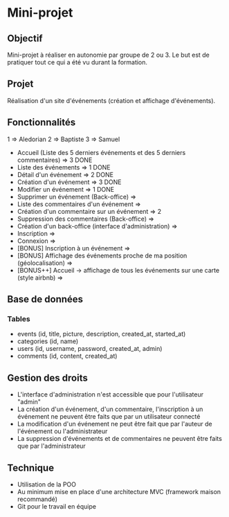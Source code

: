 # Mini-projet

## Objectif

Mini-projet à réaliser en autonomie par groupe de 2 ou 3. Le but est de pratiquer tout ce qui a été vu durant la formation.

## Projet

Réalisation d'un site d'événements (création et affichage d'événements).

## Fonctionnalités

1 => Aledorian
2 => Baptiste
3 => Samuel

* Accueil (Liste des 5 derniers événements et des 5 derniers commentaires) => 3 DONE
* Liste des événements => 1 DONE
* Détail d'un événement => 2 DONE
* Création d'un événement => 3 DONE
* Modifier un événement => 1 DONE
* Supprimer un événement (Back-office) =>
* Liste des commentaires d'un événement =>
* Création d'un commentaire sur un événement => 2 
* Suppression des commentaires (Back-office) =>
* Création d'un back-office (interface d'administration) =>
* Inscription =>
* Connexion =>
* [BONUS] Inscription à un événement =>
* [BONUS] Affichage des événements proche de ma position (géolocalisation) =>
* [BONUS++] Accueil -> affichage de tous les événements sur une carte (style airbnb) =>

## Base de données

### Tables

* events (id, title, picture, description, created_at, started_at)
* categories (id, name)
* users (id, username, password, created_at, admin)
* comments (id, content, created_at)

## Gestion des droits

* L'interface d'administration n'est accessible que pour l'utilisateur "admin"
* La création d'un événement, d'un commentaire, l'inscription à un événement ne peuvent être faits que par un utilisateur connecté
* La modification d'un événement ne peut être fait que par l'auteur de l'événement ou l'administrateur
* La suppression d'événements et de commentaires ne peuvent être faits que par l'administrateur

## Technique

* Utilisation de la POO
* Au minimum mise en place d'une architecture MVC (framework maison recommandé)
* Git pour le travail en équipe